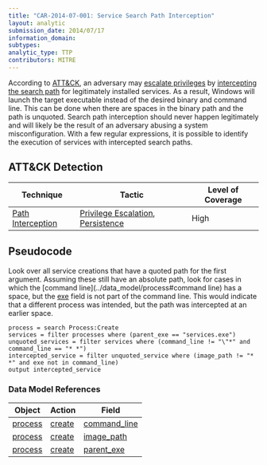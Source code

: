 ```yaml
---
title: "CAR-2014-07-001: Service Search Path Interception"
layout: analytic
submission_date: 2014/07/17
information_domain: 
subtypes: 
analytic_type: TTP
contributors: MITRE
---
```


According to <a href="https://attack.mitre.org/">ATT&CK</a>, an adversary may <a href="https://attack.mitre.org/tactics/TA0004">escalate privileges</a> by <a href="https://attack.mitre.org/techniques/T1034">intercepting the search path</a> for legitimately installed services. As a result, Windows will launch the target executable instead of the desired binary and command line. This can be done when there are spaces in the binary path and the path is unquoted. Search path interception should never happen legitimately and will likely be the result of an adversary abusing a system misconfiguration. With a few regular expressions, it is possible to identify the execution of services with intercepted search paths.

## ATT&CK Detection

|Technique |Tactic |Level of Coverage |
|---|---|---|
|[Path Interception](https://attack.mitre.org/techniques/T1034/)|[Privilege Escalation](https://attack.mitre.org/tactics/TA0004),[ Persistence](https://attack.mitre.org/tactics/TA0003)|High|



## Pseudocode
Look over all service creations that have a quoted path for the first argument. Assuming these still have an absolute path, look for cases in which the [command line](../data_model/process#command line) has a space, but the <a href="https://en.wikipedia.org/wiki/process#exe">exe</a> field is not part of the command line. This would indicate that a different process was intended, but the path was intercepted at an earlier space. 
```
process = search Process:Create
services = filter processes where (parent_exe == "services.exe")
unquoted_services = filter services where (command_line != "\"*" and command_line == "* *")
intercepted_service = filter unquoted_service where (image_path != "* *" and exe not in command_line)
output intercepted_service
```

### Data Model References

|Object|Action|Field|
|---|---|---|
| [process](../data_model/process) | [create](../data_model/process#create) | [command_line](../data_model/process#command_line) |
| [process](../data_model/process) | [create](../data_model/process#create) | [image_path](../data_model/process#image_path) |
| [process](../data_model/process) | [create](../data_model/process#create) | [parent_exe](../data_model/process#parent_exe) |